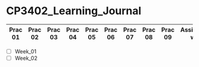 # CP3402_Learning_Journal

|Prac 01|Prac 02|Prac 03|Prac 04|Prac 05|Prac 06|Prac 07|Prac 08|Prac 09|Assignment work|Prac 11|
| ----- | ----- | ----- | ----- | ----- | ----- | ----- | ----- | ----- | ------------- | ----- |

- [ ] Week_01
- [ ] Week_02
